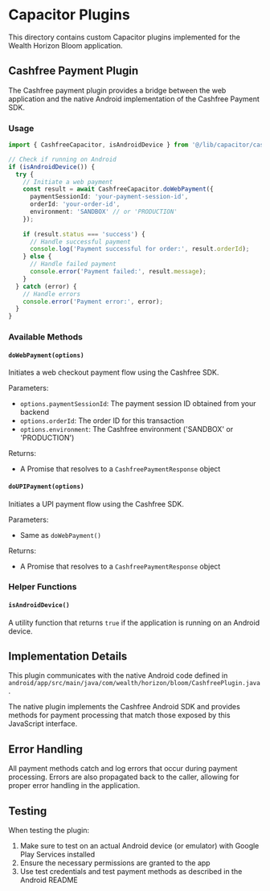 # Capacitor Plugins

This directory contains custom Capacitor plugins implemented for the Wealth Horizon Bloom application.

## Cashfree Payment Plugin

The Cashfree payment plugin provides a bridge between the web application and the native Android implementation of the Cashfree Payment SDK.

### Usage

```typescript
import { CashfreeCapacitor, isAndroidDevice } from '@/lib/capacitor/cashfree';

// Check if running on Android
if (isAndroidDevice()) {
  try {
    // Initiate a web payment
    const result = await CashfreeCapacitor.doWebPayment({
      paymentSessionId: 'your-payment-session-id',
      orderId: 'your-order-id',
      environment: 'SANDBOX' // or 'PRODUCTION'
    });
    
    if (result.status === 'success') {
      // Handle successful payment
      console.log('Payment successful for order:', result.orderId);
    } else {
      // Handle failed payment
      console.error('Payment failed:', result.message);
    }
  } catch (error) {
    // Handle errors
    console.error('Payment error:', error);
  }
}
```

### Available Methods

#### `doWebPayment(options)`

Initiates a web checkout payment flow using the Cashfree SDK.

Parameters:
- `options.paymentSessionId`: The payment session ID obtained from your backend
- `options.orderId`: The order ID for this transaction
- `options.environment`: The Cashfree environment ('SANDBOX' or 'PRODUCTION')

Returns:
- A Promise that resolves to a `CashfreePaymentResponse` object

#### `doUPIPayment(options)`

Initiates a UPI payment flow using the Cashfree SDK.

Parameters:
- Same as `doWebPayment()`

Returns:
- A Promise that resolves to a `CashfreePaymentResponse` object

### Helper Functions

#### `isAndroidDevice()`

A utility function that returns `true` if the application is running on an Android device.

## Implementation Details

This plugin communicates with the native Android code defined in `android/app/src/main/java/com/wealth/horizon/bloom/CashfreePlugin.java`.

The native plugin implements the Cashfree Android SDK and provides methods for payment processing that match those exposed by this JavaScript interface.

## Error Handling

All payment methods catch and log errors that occur during payment processing. Errors are also propagated back to the caller, allowing for proper error handling in the application.

## Testing

When testing the plugin:

1. Make sure to test on an actual Android device (or emulator) with Google Play Services installed
2. Ensure the necessary permissions are granted to the app
3. Use test credentials and test payment methods as described in the Android README 